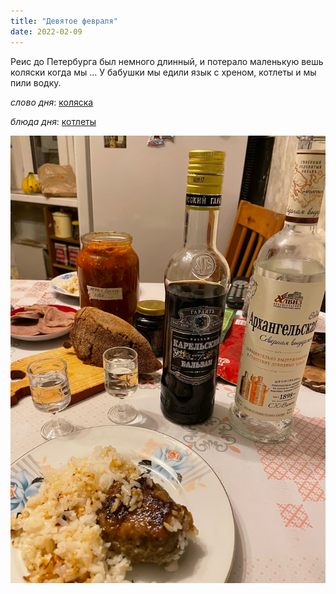 ```yaml
---
title: "Девятое февраля"
date: 2022-02-09
---
```

Реис до Петербурга был немного длинный, и потерало маленькую вешь коляски когда мы ...
У бабушки мы едили язык с хреном, котлеты и мы пили водку.


*слово дня*: [коляска](https://www.lingvolive.com/en-us/translate/ru-fr/%D0%BA%D0%BE%D0%BB%D1%8F%D1%81%D0%BA%D0%B0)

*блюда дня*: [котлеты](https://ru.wikipedia.org/wiki/%D0%9A%D0%BE%D1%82%D0%BB%D0%B5%D1%82%D0%B0)


![ужина](/img/repas.jpg)
